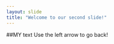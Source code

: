 ```yaml
---
layout: slide
title: "Welcome to our second slide!"
---
```

##MY text
Use the left arrow to go back!

